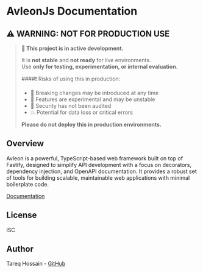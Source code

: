 # AvleonJs Documentation

## ⚠️ WARNING: NOT FOR PRODUCTION USE

> **🚧 This project is in active development.**
>
> It is **not stable** and **not ready** for live environments.  
> Use **only for testing, experimentation, or internal evaluation**.
>
> ####❗ Risks of using this in production:
>
> - 🔄 Breaking changes may be introduced at any time
> - 🧪 Features are experimental and may be unstable
> - 🔐 Security has not been audited
> - 💥 Potential for data loss or critical errors
>
> **Please do not deploy this in production environments.**

## Overview

Avleon is a powerful, TypeScript-based web framework built on top of Fastify, designed to simplify API development with a focus on decorators, dependency injection, and OpenAPI documentation. It provides a robust set of tools for building scalable, maintainable web applications with minimal boilerplate code.

[Documentation](https://avleonjs.github.io/)

## License

ISC

## Author

Tareq Hossain - [GitHub](https://github.com/xtareq)
